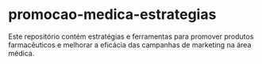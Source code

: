 # promocao-medica-estrategias
Este repositório contém estratégias e ferramentas para promover produtos farmacêuticos e melhorar a eficácia das campanhas de marketing na área médica.
